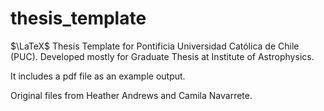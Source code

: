 # thesis_template
$\LaTeX$ Thesis Template for Pontificia Universidad Católica de Chile (PUC).
Developed mostly for Graduate Thesis at Institute of Astrophysics.

It includes a pdf file as an example output.

Original files from Heather Andrews and Camila Navarrete.
